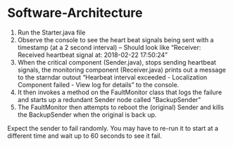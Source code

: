 # Software-Architecture
1.	Run the Starter.java file 
2.	Observe the console to see the heart beat signals being sent with a timestamp (at a 2 second interval) – Should look like “Receiver: Received heartbeat signal at: 2018-02-22 17:50:24”
3.	When the critical component (Sender.java), stops sending heartbeat signals, the monitoring component (Receiver.java) prints out a message to the starndar outout
“Hearbeat interval exceeded - Localization Component failed - View log for details” to the console.
4. It then invokes a method on the FaultMonitor class that logs the failure and starts up a redundant Sender node called "BackupSender"
5. The FaultMonitor then attempts to reboot the (original) Sender and kills the BackupSender when the original is back up.

Expect the sender to fail randomly. You may have to re-run it to start at a different time and wait up to 60 seconds to see it fail.
